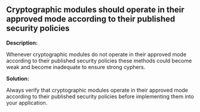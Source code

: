 Cryptographic modules should operate in their approved mode according to their published security policies
-------

**Description:**

Whenever cryptographic modules do not operate in their approved mode according to their
published security policies these methods could become weak and become inadequate to
ensure strong cyphers.


**Solution:**

Always verify that cryptographic modules operate in their approved mode according to
their published security policies before implementing them into your application.
